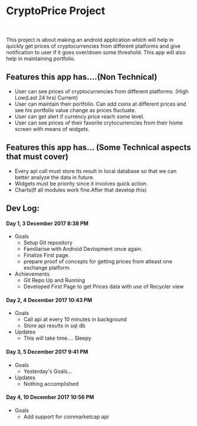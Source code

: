 # CryptoPrice Project<br />

<br />
<br />
This project is about making an android application which will help in quickly get prices of cryptocurrencies from different platforms and give notification to user if it goes over/down some threshold. This app will also help in maintaining portfolio.

## Features this app has....(Non Technical)
- User can see prices of cryptocurrencies from different platforms. (High Low(Last 24 hrs) Current)
- User can maintain their portfolio. Can add coins at different prices and see his portfolio value change as prices fluctuate.
- User can get alert if currency price reach some level.
- User can see prices of their favorite crytocurrencies from their home screen with means of widgets.

## Features this app has... (Some Technical aspects that must cover)<br />
- Every api call must store its result in local database so that we can better analyze the data in future.<br />
- Widgets must be priority since it involves quick action.<br />
- Charts(If all modules work fine.After that develop this) <br />

## Dev Log:
   #### Day 1, 3 December 2017 8:38 PM<br />
* Goals<br />
   - Setup Git repository<br />
   - Familiarise with Android Devlopment once again.<br />
   - Finalize First page.<br />
   - prepare proof of concepts for getting prices from atleast one exchange platform.<br />
* Achievements<br />
   - Git Repo Up and Running<br />
   - Developed First Page to get Prices data with use of Recycler view<br />
 #### Day 2, 4 December 2017 10:43 PM<br />
* Goals<br/>
   - Call api at every 10 minutes in background<br/>
   - Store api results in sql db <br/>
* Updates <br/>
    - This will take time.... Sleepy
 #### Day 3, 5 December 2017 9:41 PM<br />
* Goals<br/>
   - Yesterday's Goals... <br/>
* Updates </br>
    - Nothing accomplished
 #### Day 4, 10 December 2017 10:56 PM<br />
* Goals<br/>
    - Add support for coinmarketcap api
